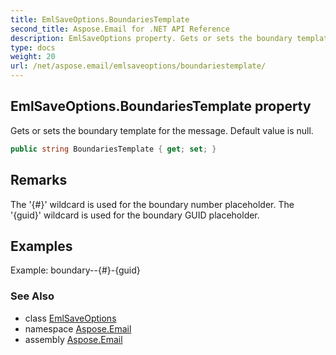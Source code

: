 ```yaml
---
title: EmlSaveOptions.BoundariesTemplate
second_title: Aspose.Email for .NET API Reference
description: EmlSaveOptions property. Gets or sets the boundary template for the message. Default value is null
type: docs
weight: 20
url: /net/aspose.email/emlsaveoptions/boundariestemplate/
---
```

## EmlSaveOptions.BoundariesTemplate property

Gets or sets the boundary template for the message. Default value is null.

```csharp
public string BoundariesTemplate { get; set; }
```

## Remarks

The '{#}' wildcard is used for the boundary number placeholder. The '{guid}' wildcard is used for the boundary GUID placeholder.

## Examples

Example: boundary--{#}-{guid}

### See Also

* class [EmlSaveOptions](../)
* namespace [Aspose.Email](../../emlsaveoptions/)
* assembly [Aspose.Email](../../../)


